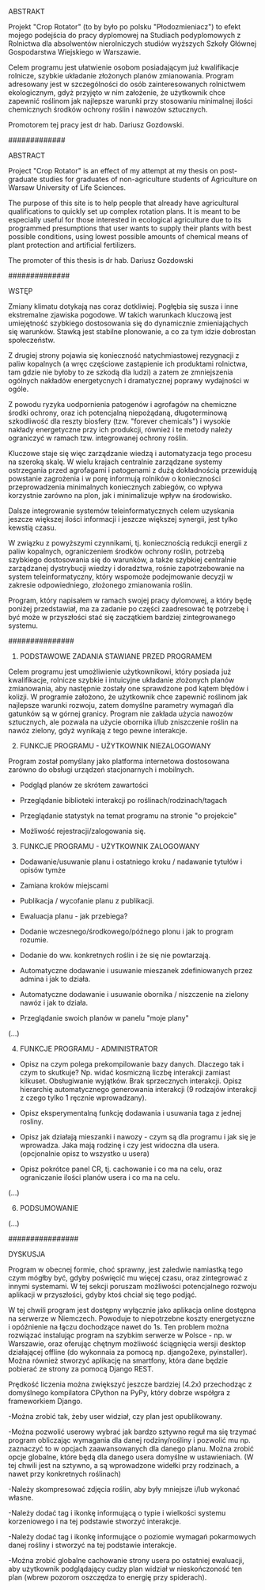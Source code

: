 ABSTRAKT

Projekt "Crop Rotator" (to by było po polsku "Płodozmieniacz") to efekt mojego podejścia do pracy dyplomowej na Studiach podyplomowych z Rolnictwa dla absolwentów nierolniczych studiów wyższych Szkoły Głównej Gospodarstwa Wiejskiego w Warszawie.

Celem programu jest ułatwienie osobom posiadającym już kwalifikacje rolnicze, szybkie układanie złożonych planów zmianowania. Program adresowany jest w szczególności do osób zainteresowanych rolnictwem ekologicznym, gdyż przyjęto w nim założenie, że użytkownik chce zapewnić roślinom jak najlepsze warunki przy stosowaniu minimalnej ilości chemicznych środków ochrony roślin i nawozów sztucznych.

Promotorem tej pracy jest dr hab. Dariusz Gozdowski.

#############

ABSTRACT

Project "Crop Rotator" is an effect of my attempt at my thesis on post-graduate studies for graduates of non-agriculture students of Agriculture on Warsaw University of Life Sciences.

The purpose of this site is to help people that already have agricultural qualifications to quickly set up complex rotation plans. It is meant to be especially useful for those interested in ecological agriculture due to its programmed presumptions that user wants to supply their plants with best possible conditions, using lowest possible amounts of chemical means of plant protection and artificial fertilizers.

The promoter of this thesis is dr hab. Dariusz Gozdowski

##############

WSTĘP

Zmiany klimatu dotykają nas coraz dotkliwiej.
Pogłębia się susza i inne ekstremalne zjawiska pogodowe.
W takich warunkach kluczową jest umiejętność szybkiego
dostosowania się do dynamicznie zmieniająchych się warunków.
Stawką jest stabilne plonowanie, a co za tym idzie dobrostan społeczeństw.

Z drugiej strony pojawia się konieczność natychmiastowej rezygnacji
z paliw kopalnych (a wręc częściowe zastąpienie ich produktami rolnictwa,
tam gdzie nie byłoby to ze szkodą dla ludzi) a zatem ze zmniejszenia
ogólnych nakładów energetycnych i dramatycznej poprawy wydajności w ogóle.

Z powodu ryzyka uodpornienia patogenów i agrofagów na chemiczne środki ochrony,
oraz ich potencjalną niepożądaną, długoterminową szkodliwość dla reszty biosfery
(tzw. "forever chemicals") i wysokie nakłady energetyczne przy ich produkcji,
również i te metody należy ograniczyć w ramach tzw. integrowanej ochrony roślin.

Kluczowe staje się więc zarządzanie wiedzą i automatyzacja tego procesu
na szeroką skalę. W wielu krajach centralnie zarządzane systemy ostrzegania
przed agrofagami i patogenami z dużą dokładnością przewidują powstanie
zagrożenia i w porę informują rolników o konieczności przeprowadzenia
minimalnych koniecznych zabiegów, co wpływa korzystnie zarówno na plon,
jak i minimalizuje wpływ na środowisko.

Dalsze integrowanie systemów teleinformatycznych celem uzyskania
jeszcze większej ilości informacji i jeszcze większej synergii,
jest tylko kewstią czasu.

W związku z powyższymi czynnikami, tj. koniecznością redukcji energii z paliw
kopalnych, ograniczeniem środków ochrony roślin, potrzebą szybkiego dostosowania
się do warunków, a także szybkiej centralnie zarządzanej dystrybucji wiedzy
i doradztwa, rośnie zapotrzebowanie na system teleinformatyczny, który wspomoże
podejmowanie decyzji w zakresie odpowiedniego, złożonego zmianowania roślin.

Program, który napisałem w ramach swojej pracy dylomowej, a który będę poniżej przedstawiał, ma za zadanie po części zaadresować tę potrzebę i być może
w przyszłości stać się zaczątkiem bardziej zintegrowanego systemu.

###############

1. PODSTAWOWE ZADANIA STAWIANE PRZED PROGRAMEM

Celem programu jest umożliwienie użytkownikowi, który posiada już kwalifikacje,
rolnicze szybkie i intuicyjne układanie złożonych planów zmianowania,
aby następnie zostały one sprawdzone pod kątem błędów i kolizji.
W programie założono, że użytkownik chce zapewnić roślinom jak najlepsze warunki
rozwoju, zatem domyślne parametry wymagań dla gatunków są w górnej granicy.
Program nie zakłada użycia nawozów sztucznych, ale pozwala na użycie obornika
i/lub zniszczenie roślin na nawóz zielony, gdyż wynikają z tego pewne interakcje.

2. FUNKCJE PROGRAMU - UŻYTKOWNIK NIEZALOGOWANY

Program został pomyślany jako platforma internetowa dostosowana zarówno
do obsługi urządzeń stacjonarnych i mobilnych.

- Podgląd planów ze skrótem zawartości

- Przeglądanie biblioteki interakcji po roślinach/rodzinach/tagach

- Przeglądanie statystyk na temat programu na stronie "o projekcie"

- Możliwość rejestracji/zalogowania się.


3. FUNKCJE PROGRAMU - UŻYTKOWNIK ZALOGOWANY

- Dodawanie/usuwanie planu i ostatniego kroku / nadawanie tytułów i opisów tymże

- Zamiana kroków miejscami

- Publikacja / wycofanie planu z publikacji.

- Ewaluacja planu - jak przebiega?

- Dodanie wczesnego/środkowego/późnego plonu i jak to program rozumie.

- Dodanie do ww. konkretnych roślin i że się nie powtarzają.

- Automatyczne dodawanie i usuwanie mieszanek zdefiniowanych przez admina
  i jak to działa.

- Automatyczne dodawanie i usuwanie obornika / niszczenie na zielony nawóz i jak
  to działa.

- Przeglądanie swoich planów w panelu "moje plany"

(...)


4. FUNKCJE PROGRAMU - ADMINISTRATOR

- Opisz na czym polega prekompilowanie bazy danych. Dlaczego tak i czym to skutkuje?
  Np. widać kosmiczną liczbę interakcji zamiast kilkuset. Obsługiwanie wyjątków.
  Brak sprzecznych interakcji. Opisz hierarchię automatycznego generowania interakcji
  (9 rodzajów interakcji z czego tylko 1 ręcznie wprowadzany).

- Opisz eksperymentalną funkcję dodawania i usuwania taga z jednej rosliny.

- Opisz jak działają mieszanki i nawozy - czym są dla programu
  i jak się je wprowadza. Jaka mają rodzinę i czy jest widoczna dla usera.
  (opcjonalnie opisz to wszystko u usera)

- Opisz pokrótce panel CR, tj. cachowanie i co ma na celu,
  oraz ograniczanie ilości planów usera i co ma na celu.


(...)

6. PODSUMOWANIE

(...)

################

DYSKUSJA

Program w obecnej formie, choć sprawny, jest zaledwie namiastką tego czym mógłby
być, gdyby poświęcić mu więcej czasu, oraz zintegrować z innymi systemami.
W tej sekcji poruszam możliwości potencjalnego rozwoju aplikacji w przyszłości,
gdyby ktoś chciał się tego podjąć.

W tej chwili program jest dostępny wyłącznie jako aplikacja online dostępna na
serwerze w Niemczech. Powoduje to niepotrzebne koszty energetyczne i opóźnienie
na łączu dochodzące nawet do 1s. Ten problem można rozwiązać instalując program
na szybkim serwerze w Polsce - np. w Warszawie, oraz oferując chętnym możliwość
ściągnięcia wersji desktop działającej offline (do wykonnaia za pomocą np.
django2exe, pyinstaller). Można również stworzyć aplikację na smartfony, która
dane będzie pobierać ze strony za pomocą Django REST.

Prędkość liczenia można zwiększyć jeszcze bardziej (4.2x) przechodząc
z domyślnego kompilatora CPython na PyPy, który dobrze współgra
z frameworkiem Django.

-Można zrobić tak, żeby user widział, czy plan jest opublikowany.

-Można pozwolić userowy wybrać jak bardzo sztywno reguł ma się trzymać program
 obliczając wymagania dla danej rodziny/rośliny i pozwolić mu np. zaznaczyć to
 w opcjach zaawansowanych dla danego planu. Można zrobić opcje globalne, które
 będą dla danego usera domyślne w ustawieniach. (W tej chwili jest na sztywno,
 a są wprowadzone widełki przy rodzinach, a nawet przy konkretnych roślinach)

-Należy skompresować zdjęcia roślin, aby były mniejsze i/lub wykonać własne.

-Należy dodać tag i ikonkę informującą o typie i wielkości systemu korzeniowego
 i na tej podstawie stworzyć interakcje.

-Należy dodać tag i ikonkę informujące o poziomie wymagań pokarmowych danej
 rośliny i stworzyć na tej podstawie interakcje.

-Można zrobić globalne cachowanie strony usera po ostatniej ewaluacji,
 aby użytkownik podglądający cudzy plan widział w nieskończoność ten plan
 (wbrew pozorom oszczędza to energię przy spiderach).
